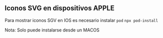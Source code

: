 ## Iconos SVG en dispositivos APPLE

Para mostrar iconos SGV en IOS es necesario instalar `pod`
`npx pod-install`

Nota: Solo puede instalarse desde un MACOS